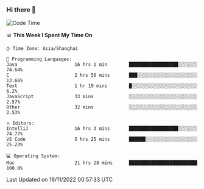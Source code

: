 ### Hi there 👋


<!--START_SECTION:waka-->
![Code Time](http://img.shields.io/badge/Code%20Time-910%20hrs%2017%20mins-blue)

📊 **This Week I Spent My Time On** 

```text
⌚︎ Time Zone: Asia/Shanghai

💬 Programming Languages: 
Java                     16 hrs 1 min        ██████████████████░░░░░░░   74.64% 
C                        2 hrs 56 mins       ███░░░░░░░░░░░░░░░░░░░░░░   13.66% 
Text                     1 hr 19 mins        █░░░░░░░░░░░░░░░░░░░░░░░░   6.2% 
JavaScript               33 mins             ░░░░░░░░░░░░░░░░░░░░░░░░░   2.57% 
Other                    32 mins             ░░░░░░░░░░░░░░░░░░░░░░░░░   2.53%

🔥 Editors: 
IntelliJ                 16 hrs 3 mins       ██████████████████░░░░░░░   74.77% 
VS Code                  5 hrs 25 mins       ██████░░░░░░░░░░░░░░░░░░░   25.23%

💻 Operating System: 
Mac                      21 hrs 28 mins      █████████████████████████   100.0%

```


 Last Updated on 16/11/2022 00:57:33 UTC
<!--END_SECTION:waka-->

<!--
**SillyPasty/SillyPasty** is a ✨ _special_ ✨ repository because its `README.md` (this file) appears on your GitHub profile.

Here are some ideas to get you started:

- 🔭 I’m currently working on ...
- 🌱 I’m currently learning ...
- 👯 I’m looking to collaborate on ...
- 🤔 I’m looking for help with ...
- 💬 Ask me about ...
- 📫 How to reach me: ...
- 😄 Pronouns: ...
- ⚡ Fun fact: ...
-->


